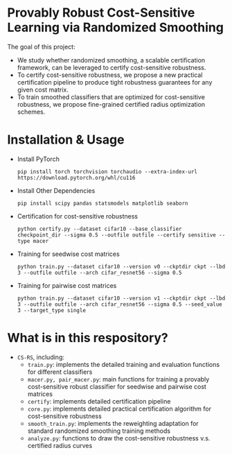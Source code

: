 # Provably Robust Cost-Sensitive Learning via Randomized Smoothing
  The goal of this project:
  - We study whether randomized smoothing, a scalable certification framework, can be leveraged to certify cost-sensitive robustness.
  - To certify cost-sensitive robustness, we propose a new practical certification pipeline to produce tight robustness guarantees for any given cost matrix.
  - To train smoothed classifiers that are optimized for cost-sensitive robustness, we propose fine-grained certified radius optimization schemes.

# Installation & Usage
  - Install PyTorch
    ```text
    pip install torch torchvision torchaudio --extra-index-url https://download.pytorch.org/whl/cu116
    ```
   - Install Other Dependencies
      ```text
     pip install scipy pandas statsmodels matplotlib seaborn
      ```
    
  - Certification for cost-sensitive robustness
    ```text
    python certify.py --dataset cifar10 --base_classifier checkpoint_dir --sigma 0.5 --outfile outfile --certify sensitive --type macer
    ```


  - Training for seedwise cost matrices
    ```text
    python train.py --dataset cifar10 --version v0 --ckptdir ckpt --lbd 3 --outfile outfile --arch cifar_resnet56 --sigma 0.5 
    ```

  - Training for pairwise cost matrices
    ```text
    python train.py --dataset cifar10 --version v1 --ckptdir ckpt --lbd 3 --outfile outfile --arch cifar_resnet56 --sigma 0.5 --seed_value 3 --target_type single
    ```

# What is in this respository?
* ```CS-RS```, including:
  * ```train.py```: implements the detailed training and evaluation functions for different classifiers
  * ```macer.py, pair_macer.py```:  main functions for training a provably cost-sensitive robust classifier for seedwise and pairwise cost matrices
  * ```certify```: implements detailed certification pipeline 
  * ```core.py```: implements detailed practical certification algorithm for cost-sensitive robustness
  * ```smooth_train.py```: implements the reweighting adaptation for standard randomized smoothing training methods
  * ```analyze.py```: functions to draw the cost-sensitive robustness v.s. certified radius curves
 
